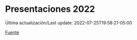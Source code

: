# Presentaciones 2022

Última actualización/Last update: 2022-07-25T19:58:21-05:00

 [Fuente](https://www.gob.mx/salud/documentos/presentaciones-2022)
